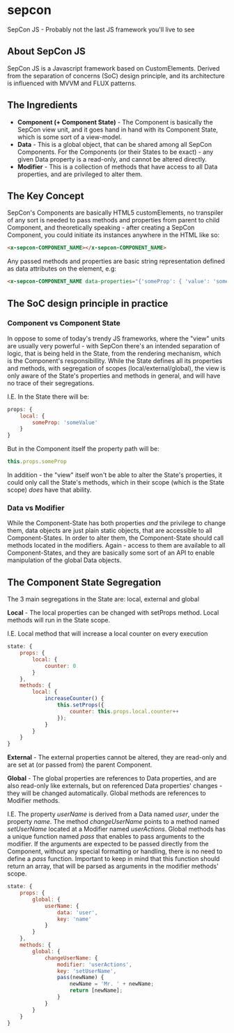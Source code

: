 # sepcon
SepCon JS - Probably not the last JS framework you'll live to see


## About SepCon JS ##

SepCon JS is a Javascript framework based on CustomElements. Derived from the separation of concerns (SoC) design principle, and its architecture is influenced with MVVM and FLUX patterns.


## The Ingredients ##

* **Component (+ Component State)** - The Component is basically the SepCon view unit, and it goes hand in hand with its Component State, which is some sort of a view-model.
* **Data** - This is a global object, that can be shared among all SepCon Components. For the Components (or their States to be exact) - any given Data property is a read-only, and cannot be altered directly.
* **Modifier** - This is a collection of methods that have access to all Data properties, and are privileged to alter them.


## The Key Concept ##

SepCon's Components are basically HTML5 customElements, no transpiler of any sort is needed to pass methods and properties from parent to child Component, and theoretically speaking - after creating a SepCon Component, you could initiate its instances anywhere in the HTML like so:
```html
<x-sepcon-COMPONENT_NAME></x-sepcon-COMPONENT_NAME>
```

Any passed methods and properties are basic string representation defined as data attributes on the element, e.g:
```html
<x-sepcon-COMPONENT_NAME data-properties="{'someProp': { 'value': 'someValue'}"></x-sepcon-COMPONENT_NAME>
```

## The SoC design principle in practice ##

### Component vs Component State ###

In oppose to some of today's trendy JS frameworks, where the "view" units are usually very powerful - with SepCon there's an intended separation of logic, that is being held in the State, from the rendering mechanism, which is the Component's responsibillity.
While the State defines all its properties and methods, with segregation of scopes (local/external/global), the view is only aware of the State's properties and methods in general, and will have no trace of their segregations.

I.E.
In the State there will be:
```javascript
props: { 
    local: { 
        someProp: 'someValue' 
    } 
}
```
But in the Component itself the property path will be:
```javascript
this.props.someProp
```
In addition - the "view" itself won't be able to alter the State's properties, it could only call the State's methods, which in their scope (which is the State scope) *does* have that ability.

### Data vs Modifier ###

While the Component-State has both properties *and* the privilege to change them, data objects are just plain static objects, that are accessible to all Component-States. In order to alter them, the Component-State should call methods located in the modifiers. Again - access to them are available to all Component-States, and they are basically some sort of an API to enable manipulation of the global Data objects.


## The Component State Segregation ##

The 3 main segregations in the State are: local, external and global

**Local** - The local properties can be changed with setProps method. Local methods will run in the State scope.

I.E.
Local method that will increase a local counter on every execution
```javascript
state: {
    props: {
        local: { 
            counter: 0
        }
    },
    methods: {
        local: {
            increaseCounter() {
                this.setProps({
                    counter: this.props.local.counter++
                });
            }
        }
    }
}
```

**External** - The external properties cannot be altered, they are read-only and are set at (or passed from) the parent Component.

**Global** - The global properties are references to Data properties, and are also read-only like externals, but on referenced Data properties' changes - they will be changed automatically. Global methods are references to Modifier methods.

I.E.
The property *userName* is derived from a Data named *user*, under the property *name*.
The method *changeUserName* points to a method named *setUserName* located at a Modifier named *userActions*. Global methods has a unique function named *pass* that enables to pass arguments to the modifier. If the arguments are expected to be passed directly from the Component, without any special formatting or handling, there is no need to define a *pass* function.
Important to keep in mind that this function should return an array, that will be parsed as arguments in the modifier methods' scope. 
```javascript
state: {
    props: {
        global: { 
            userName: {
                data: 'user',
                key: 'name'
            }
        }
    },
    methods: {
        global: {
            changeUserName: {
                modifier: 'userActions',
                key: 'setUserName',
                pass(newName) {
                    newName = 'Mr. ' + newName;
                    return [newName];
                }
            }
        }
    }
}
```
